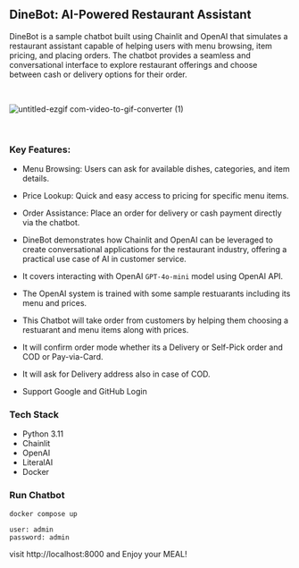 ## DineBot: AI-Powered Restaurant Assistant

DineBot is a sample chatbot built using Chainlit and OpenAI that simulates a restaurant assistant capable of helping users with menu browsing, item pricing, and placing orders. The chatbot provides a seamless and conversational interface to explore restaurant offerings and choose between cash or delivery options for their order.

<br/>

![untitled-ezgif com-video-to-gif-converter (1)](https://github.com/user-attachments/assets/5a81a9a1-84a7-4a36-9a47-67afe3e4c486)



<br/>

### Key Features:
* Menu Browsing: Users can ask for available dishes, categories, and item details.
* Price Lookup: Quick and easy access to pricing for specific menu items.
* Order Assistance: Place an order for delivery or cash payment directly via the chatbot.
* DineBot demonstrates how Chainlit and OpenAI can be leveraged to create conversational applications for the restaurant industry, offering a practical use case of AI in customer service.

* It covers interacting with OpenAI `GPT-4o-mini` model using OpenAI API.
* The OpenAI system is trained with some sample restuarants including its menu and prices.
* This Chatbot will take order from customers by helping them choosing a restuarant and menu items along with prices.
* It will confirm order mode whether its a Delivery or Self-Pick order and COD or Pay-via-Card.
* It will ask for Delivery address also in case of COD.
* Support Google and GitHub Login


### Tech Stack

* Python 3.11
* Chainlit
* OpenAI
* LiteralAI
* Docker


### Run Chatbot
```
docker compose up
```

```
user: admin
password: admin
```

visit http://localhost:8000 and Enjoy your MEAL!
